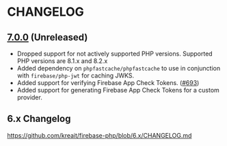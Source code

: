 # CHANGELOG

## [7.0.0] (Unreleased)

* Dropped support for not actively supported PHP versions. Supported PHP versions are 8.1.x and 8.2.x
* Added dependency on `phpfastcache/phpfastcache` to use in conjunction with `firebase/php-jwt` for caching JWKS.
* Added support for verifying Firebase App Check Tokens. ([#693](https://github.com/kreait/firebase-php/issues/693))
* Added support for generating Firebase App Check Tokens for a custom provider.

## 6.x Changelog

https://github.com/kreait/firebase-php/blob/6.x/CHANGELOG.md

[Unreleased]: https://github.com/kreait/firebase-php/tree/7.x
[7.0.0]: https://github.com/kreait/firebase-php/compare/6.x...7.0.0
